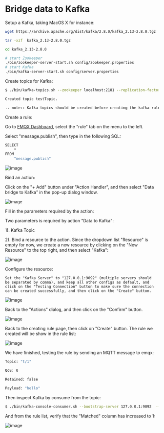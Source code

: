 # Bridge data to Kafka

Setup a Kafka, taking MacOS X for instance:

```bash
wget https://archive.apache.org/dist/kafka/2.8.0/kafka_2.13-2.8.0.tgz

tar -xzf  kafka_2.13-2.8.0.tgz

cd kafka_2.13-2.8.0

# start Zookeeper
./bin/zookeeper-server-start.sh config/zookeeper.properties
# start Kafka
./bin/kafka-server-start.sh config/server.properties
```


Create topics for
    Kafka:

```bash
$ ./bin/kafka-topics.sh --zookeeper localhost:2181 --replication-factor 1 --partitions 1 --topic testTopic --create

Created topic testTopic.

.. note:: Kafka topics should be created before creating the kafka rule, or the rule creation would not success.
```

Create a rule:

Go to [EMQX Dashboard](http://127.0.0.1:18083/#/rules), select the
"rule" tab on the menu to the left.

Select "message.publish", then type in the following SQL:

```bash
SELECT
    *
FROM
    "message.publish"
```

![image](./assets/rule-engine/mysql_sql_1.png)

Bind an action:

Click on the "+ Add" button under "Action Handler", and then select
    "Data bridge to Kafka" in the pop-up dialog window.

![image](./assets/rule-engine/kafka_action_0.png)

Fill in the parameters required by the action:

Two parameters is required by action "Data to Kafka":

1). Kafka Topic

2). Bind a resource to the action. Since the dropdown list "Resource"
is empty for now, we create a new resource by clicking on the "New
Resource" to the top right, and then select "Kafka":

![image](./assets/rule-engine/kafka_action_1.png)

Configure the resource:
```
Set the "Kafka Server" to "127.0.0.1:9092" (multiple servers should
be separated by comma), and keep all other configs as default, and
click on the "Testing Connection" button to make sure the connection
can be created successfully, and then click on the "Create" button.
```
![image](./assets/rule-engine/kafka_resource_0.png)

Back to the "Actions" dialog, and then click on the "Confirm"
    button.

![image](./assets/rule-engine/kafka_action_2.png)

Back to the creating rule page, then click on "Create" button. The
    rule we created will be show in the rule list:

![image](./assets/rule-engine/kafka_rule_overview_0.png)

We have finished, testing the rule by sending an MQTT message to
    emqx:

```bash
Topic: "t/1"

QoS: 0

Retained: false

Payload: "hello"
```

Then inspect Kafka by consume from the
topic:

```bash
$ ./bin/kafka-console-consumer.sh --bootstrap-server 127.0.0.1:9092  --topic testTopic --from-beginning
```

And from the rule list, verify that the "Matched" column has increased
to 1:

![image](./assets/rule-engine/kafka_rule_overview_0.png)
